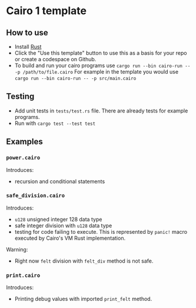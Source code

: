 # Cairo 1 template

## How to use

* Install [Rust](https://www.rust-lang.org/tools/install)
* Click the "Use this template" button to use this as a basis for your repo or create a codespace on Github.
* To build and run your cairo programs use `cargo run --bin cairo-run -- -p /path/to/file.cairo` For example in the template you would use `cargo run --bin cairo-run -- -p src/main.cairo`

## Testing

* Add unit tests in `tests/test.rs` file. There are already tests for example programs.
* Run with `cargo test --test test`

## Examples

### `power.cairo`

Introduces:
* recursion and conditional statements

### `safe_division.cairo`

Introduces:
* `u128` unsigned integer 128 data type
* safe integer division with `u128` data type
* testing for code failing to execute. This is represented by `panic!` macro executed by Cairo's VM Rust implementation.

Warning:
* Right now `felt` division with `felt_div` method is not safe.

### `print.cairo`

Introduces:
* Printing debug values with imported `print_felt` method.
